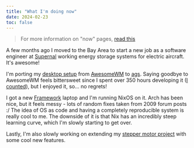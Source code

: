 ```yaml
---
title: "What I'm doing now"
date: 2024-02-23
toc: false
---
```


> For more information on "now" pages, [read this](https://nownownow.com/about)

A few months ago I moved to the Bay Area to start a new job as a software engineer at [Supernal](https://supernal.aero) working energy storage systems for electric aircraft. It's awesome!

I'm porting my [desktop setup](https://github.com/garado/cozy) from [AwesomeWM](https://awesomewm.org) to [ags](https://github.com/Aylur/ags). Saying goodbye to AwesomeWM feels bittersweet since I spent over 350 hours developing it ([I counted](https://timewarrior.net/)), but I enjoyed it, so... no regrets!

I got a new [Framework](https://frame.work/) laptop and I'm running NixOS on it. Arch has been nice, but it feels messy - lots of random fixes taken from 2009 forum posts :/ The idea of OS as code and having a completely reproducible system is really cool to me. The downside of it is that Nix has an incredibly steep learning curve, which I'm slowly starting to get over.

Lastly, I'm also slowly working on extending my [stepper motor project](/posts/stepper-motor-music) with some cool new features.
